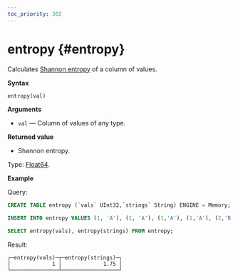 ```yaml
---
toc_priority: 302
---
```



# entropy {#entropy}

Calculates [Shannon entropy](https://en.wikipedia.org/wiki/Entropy_(information_theory)) of a column of values.

**Syntax**

``` sql
entropy(val)
```

**Arguments**

-   `val` — Column of values of any type.

**Returned value**

-   Shannon entropy.

Type: [Float64](../../../sql-reference/data-types/float.md).

**Example**

Query:

``` sql
CREATE TABLE entropy (`vals` UInt32,`strings` String) ENGINE = Memory;

INSERT INTO entropy VALUES (1, 'A'), (1, 'A'), (1,'A'), (1,'A'), (2,'B'), (2,'B'), (2,'C'), (2,'D');

SELECT entropy(vals), entropy(strings) FROM entropy;
```

Result:

``` text
┌─entropy(vals)─┬─entropy(strings)─┐
│             1 │             1.75 │
└───────────────┴──────────────────┘
```
